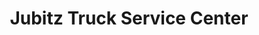 ---
title: "Jubitz Truck Service Center"
url: /portland/jubitz-truck-service-center/
shop: Autowerkstatt
---